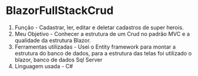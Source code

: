 # BlazorFullStackCrud
1. Função - Cadastrar, ler, editar e deletar cadastros de super herois.
2. Meu Objetivo - Conhecer a estrutura de um Crud no padrão MVC e a qualidade da estrutura Blazor.
3. Ferramentas utilizadas - Usei o Entity framework para montar a estrutura do banco de dados, para a estrutura das telas foi utilizado o blazor, banco de dados Sql Server
4. Linguagem usada - C#

